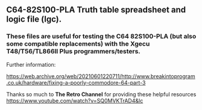 ## C64-82S100-PLA Truth table spreadsheet and logic file (lgc).

### These files are useful for testing the C64 82S100-PLA (but also some compatible replacements) with the Xgecu T48/T56/TL866II Plus programmers/testers.

Further information:

https://web.archive.org/web/20210601220711/http://www.breakintoprogram.co.uk/hardware/fixing-a-poorly-commodore-64-part-3

Thanks so much to **The Retro Channel** for providing these helpful resources https://www.youtube.com/watch?v=SQ0MVKTrAD4&lc

